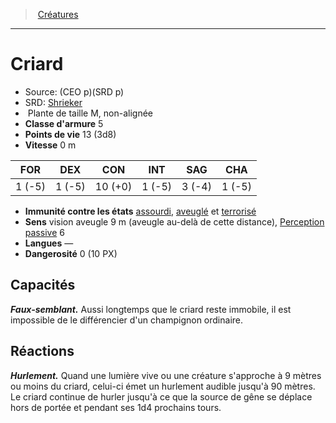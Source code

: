 ﻿---
!Monster
Family: MonsterHD
Type: Plante
Size: M
Alignment: non-alignée
ArmorClass: 5
HitPoints: 13 (3d8)
Speed: 0 m
Strength: ' 1 (-5)'
Dexterity: ' 1 (-5)'
Constitution: 10 (+0)
Intelligence: ' 1 (-5)'
Wisdom: ' 3 (-4)'
Charisma: ' 1 (-5)'
ConditionImmunities: '[assourdi](hd_conditions_assourdi.md), [aveuglé](hd_conditions_aveugle.md) et [terrorisé](hd_conditions_terrorise.md)'
Senses: vision aveugle 9 m (aveugle au-delà de cette distance), [Perception passive](hd_abilities_dexterity_perception_passive.md) 6
Languages: —
Challenge: 0 (10 PX)
Id: monsters_hd.md#criard
ParentLink: monsters_hd.md#créatures
Name: Criard
ParentName: Créatures
NameLevel: 1
AltName: '[Shrieker](srd_monsters_shrieker.md)'
Source: (CEO p)(SRD p)
Attributes: {}
---
> [Créatures](hd_monsters.md)

---

# Criard

- Source: (CEO p)(SRD p)
- SRD: [Shrieker](srd_monsters_shrieker.md)
-  Plante de taille M, non-alignée
- **Classe d'armure** 5
- **Points de vie** 13 (3d8)
- **Vitesse** 0 m

|FOR|DEX|CON|INT|SAG|CHA|
|---|---|---|---|---|---|
| 1 (-5)| 1 (-5)|10 (+0)| 1 (-5)| 3 (-4)| 1 (-5)|

- **Immunité contre les états** [assourdi](hd_conditions_assourdi.md), [aveuglé](hd_conditions_aveugle.md) et [terrorisé](hd_conditions_terrorise.md)
- **Sens** vision aveugle 9 m (aveugle au-delà de cette distance), [Perception passive](hd_abilities_dexterity_perception_passive.md) 6
- **Langues** —
- **Dangerosité** 0 (10 PX)

## Capacités

**_Faux-semblant._** Aussi longtemps que le criard reste immobile, il est impossible de le différencier d'un champignon ordinaire.

## Réactions

**_Hurlement._** Quand une lumière vive ou une créature s'approche à 9 mètres ou moins du criard, celui-ci émet un hurlement audible jusqu'à 90 mètres. Le criard continue de hurler jusqu'à ce que la source de gêne se déplace hors de portée et pendant ses 1d4 prochains tours.

